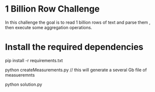 # 1 Billion Row Challenge

In this challenge the goal is to read 1 billion rows of text and parse them , then execute some aggregation operations.

# Install the required dependencies
pip install -r requirements.txt

python createMeasurements.py // this will generate a several Gb file of measueremnts

python solution.py
